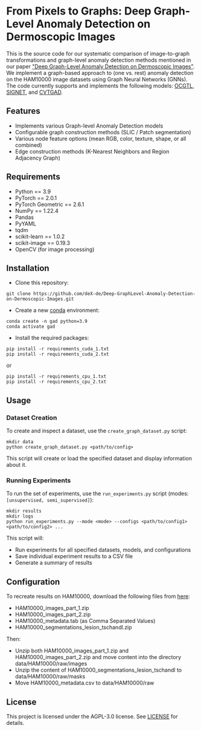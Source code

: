 # From Pixels to Graphs: Deep Graph-Level Anomaly Detection on Dermoscopic Images

This is the source code for our systematic comparison of image-to-graph transformations and graph-level anomaly detection methods mentioned in our paper ["Deep Graph-Level Anomaly Detection on Dermoscopic Images"](https://arxiv.org/abs/2508.11826). We implement a graph-based approach to (one vs. rest) anomaly detection on the HAM10000 image datasets using Graph Neural Networks (GNNs). 
The code currently supports and implements the following models: 
[OCGTL](https://github.com/boschresearch/GraphLevel-AnomalyDetection), [SIGNET](https://github.com/yixinliu233/SIGNET), and [CVTGAD](https://github.com/jindongli-Ai/CVTGAD).

## Features

- Implements various Graph-level Anomaly Detection models
- Configurable graph construction methods (SLIC / Patch segmentation)
- Various node feature options (mean RGB, color, texture, shape, or all combined)
- Edge construction methods (K-Nearest Neighbors and Region Adjacency Graph)

## Requirements

- Python == 3.9
- PyTorch == 2.0.1
- PyTorch Geometric == 2.6.1
- NumPy == 1.22.4
- Pandas
- PyYAML
- tqdm
- scikit-learn == 1.0.2
- scikit-image == 0.19.3
- OpenCV (for image processing)

## Installation

- Clone this repository:
```
git clone https://github.com/deX-de/Deep-GraphLevel-Anomaly-Detection-on-Dermoscopic-Images.git
```
- Create a new [conda](https://repo.anaconda.com/archive) environment:
```
conda create -n gad python=3.9
conda activate gad
```
- Install the required packages:
```
pip install -r requirements_cuda_1.txt
pip install -r requirements_cuda_2.txt
```
or

```
pip install -r requirements_cpu_1.txt
pip install -r requirements_cpu_2.txt
```

## Usage

### Dataset Creation

To create and inspect a dataset, use the `create_graph_dataset.py` script:
```
mkdir data
python create_graph_dataset.py <path/to/config>
```
This script will create or load the specified dataset and display information about it.

### Running Experiments

To run the set of experiments, use the `run_experiments.py` script (modes: `[unsupervised, semi_supervised]`):

```
mkdir results
mkdir logs
python run_experiments.py --mode <mode> --configs <path/to/config1> <path/to/config2> ...
```

This script will:
- Run experiments for all specified datasets, models, and configurations
- Save individual experiment results to a CSV file
- Generate a summary of results

## Configuration
To recreate results on HAM10000, download the following files from [here](https://dataverse.harvard.edu/dataset.xhtml?persistentId=doi:10.7910/DVN/DBW86T):

- HAM10000_images_part_1.zip
- HAM10000_images_part_2.zip
- HAM10000_metadata.tab (as Comma Separated Values)
- HAM10000_segmentations_lesion_tschandl.zip

Then:
- Unzip both HAM10000_images_part_1.zip and HAM10000_images_part_2.zip and move content into the directory data/HAM10000/raw/images
- Unzip the content of HAM10000_segmentations_lesion_tschandl to data/HAM10000/raw/masks 
- Move HAM10000_metadata.csv to data/HAM10000/raw


## License

This project is licensed under the AGPL-3.0 license. See [LICENSE](LICENSE) for details.

